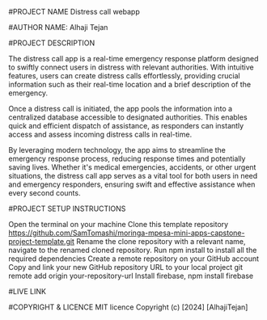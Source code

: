 #PROJECT NAME 
Distress call webapp

#AUTHOR NAME:
Alhaji Tejan

#PROJECT DESCRIPTION

The distress call app is a real-time emergency response platform designed to swiftly connect users in distress with relevant authorities. With intuitive features, users can create distress calls effortlessly, providing crucial information such as their real-time location and a brief description of the emergency. 

Once a distress call is initiated, the app pools the information into a centralized database accessible to designated authorities. This enables quick and efficient dispatch of assistance, as responders can instantly access and assess incoming distress calls in real-time. 

By leveraging modern technology, the app aims to streamline the emergency response process, reducing response times and potentially saving lives. Whether it's medical emergencies, accidents, or other urgent situations, the distress call app serves as a vital tool for both users in need and emergency responders, ensuring swift and effective assistance when every second counts.

#PROJECT SETUP INSTRUCTIONS

Open the terminal on your machine
Clone this template repository https://github.com/SamTomashi/moringa-mpesa-mini-apps-capstone-project-template.git
Rename the clone repository with a relevant name, navigate to the renamed cloned repository.
Run npm install to install all the required dependencies
Create a remote repository on your GitHub account
Copy and link your new GitHub repository URL to your local project git remote add origin your-repository-url
Install firebase, npm install firebase

#LIVE LINK


#COPYRIGHT & LICENCE
MIT licence Copyright (c) [2024] [AlhajiTejan]